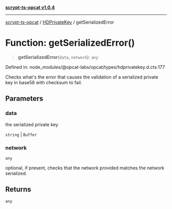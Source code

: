 [**scrypt-ts-opcat v1.0.4**](../../../README.md)

***

[scrypt-ts-opcat](../../../README.md) / [HDPrivateKey](../README.md) / getSerializedError

# Function: getSerializedError()

> **getSerializedError**(`data`, `network`): `any`

Defined in: node\_modules/@opcat-labs/opcat/types/hdprivatekey.d.cts:177

Checks what's the error that causes the validation of a serialized private key
in base58 with checksum to fail.

## Parameters

### data

the serialized private key

`string` | `Buffer`

### network

`any`

optional, if present, checks that the
    network provided matches the network serialized.

## Returns

`any`
